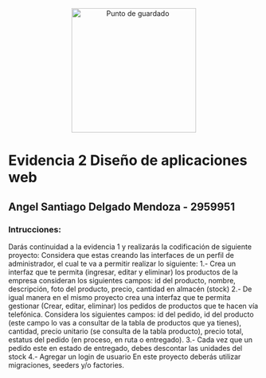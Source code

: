 <div style="text-align: center;">
    <img src="https://i.pinimg.com/originals/23/45/f9/2345f9d305ed0635931f01407e7d668e.gif"  style=" text-align: center; width: 250px;" alt="Punto de guardado">
</div>

# Evidencia 2 Diseño de aplicaciones web
## Angel Santiago Delgado Mendoza - 2959951
### Intrucciones:
<p>

Darás continuidad a la evidencia 1 y realizarás la codificación de siguiente proyecto:
Considera que estas creando las interfaces de un perfil de administrador, el cual te va a permitir 
realizar lo siguiente:
1.- Crea un interfaz que te permita (ingresar, editar y eliminar) los productos de la empresa 
consideran los siguientes campos: id del producto, nombre, descripción, foto del producto, precio, 
cantidad en almacén (stock)
2.- De igual manera en el mismo proyecto crea una interfaz que te permita gestionar (Crear, 
editar, eliminar) los pedidos de productos que te hacen vía telefónica. Considera los siguientes 
campos: id del pedido, id del producto (este campo lo vas a consultar de la tabla de productos que 
ya tienes), cantidad, precio unitario (se consulta de la tabla producto), precio total, estatus del 
pedido (en proceso, en ruta o entregado).
3.- Cada vez que un pedido este en estado de entregado, debes descontar las unidades del stock
4.- Agregar un login de usuario
En este proyecto deberás utilizar migraciones, seeders y/o factories.

</p>